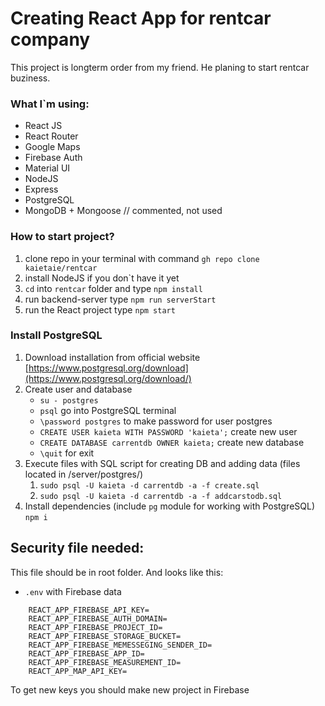 # Creating React App for rentcar company

This project is longterm order from my friend. He planing to start rentcar buziness. 

### What I`m using:
* React JS
* React Router
* Google Maps
* Firebase Auth
* Material UI
* NodeJS 
* Express
* PostgreSQL
* MongoDB + Mongoose // commented, not used

### How to start project?

1. clone repo in your terminal with command `gh repo clone kaietaie/rentcar`
2. install NodeJS if you don`t have it yet
3. `cd` into `rentcar` folder and type `npm install`
4. run backend-server type `npm run serverStart`
5. run the React project type `npm start`

### Install PostgreSQL
1. Download installation from official website [https://www.postgresql.org/download](https://www.postgresql.org/download/)
2. Create user and database
    * `su - postgres`
    * `psql` go into PostgreSQL terminal
    * `\password postgres` to make password for user postgres
    * `CREATE USER kaieta WITH PASSWORD 'kaieta';` create new user
    * `CREATE DATABASE carrentdb OWNER kaieta;` create new database
    * `\quit` for exit
3. Execute files with SQL script for creating DB and adding data (files located in /server/postgres/)
    1. `sudo psql -U kaieta -d carrentdb -a -f create.sql`
    2. `sudo psql -U kaieta -d carrentdb -a -f addcarstodb.sql`
4. Install dependencies (include `pg` module for working with PostgreSQL) `npm i`

## Security file needed:
This file should be in root folder. And looks like this: 
* `.env` with Firebase data

```
    REACT_APP_FIREBASE_API_KEY=
    REACT_APP_FIREBASE_AUTH_DOMAIN=
    REACT_APP_FIREBASE_PROJECT_ID=
    REACT_APP_FIREBASE_STORAGE_BUCKET=
    REACT_APP_FIREBASE_MEMESSEGING_SENDER_ID=
    REACT_APP_FIREBASE_APP_ID=
    REACT_APP_FIREBASE_MEASUREMENT_ID=
    REACT_APP_MAP_API_KEY=
```

To get new keys you should make new project in Firebase